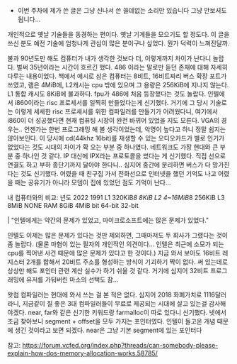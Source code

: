 * 이번 주차에 제가 쓴 글은 그냥 신나서 쓴 쓸데없는 소리만 있습니다 그냥 안보셔도 됩니다...

개인적으로 옛날 기술들을 동경하는 편이다. 옛날 기계들을 모으기도 할 정도다. 이 글을 쓰신 분도 예전 기술에 엄청나게 관심이 많은 분이구나 싶었다. 뭔가 덕력이 느껴진달까.

불과 90년도만 해도 컴퓨터가 내가 생각한 것보다 더, 이렇게까지 차이가 난다니 놀랍다. 벌써 35년이라는 시간이 흐르긴 했다. 486 이라는 말로만 듣던 존재에 대해 자세히 다루는 내용이었다. 책에서 예시로 삼은 컴퓨터는 8비트, 16비트짜리 버스 확장 포트가 쓰였고, 램은 4MiB에, L2캐시는 cpu 밖에 있으며 그 용량은 256KiB에 지나지 않는다. L1 통합 캐시도 8KiB에 불과하다. fpu가 486에 처음 등장했다는 것도 놀랍다. 인텔에서 i860이라는 risc 프로세서를 일찍히 만들었다는게 신기했다. 거기에 그 당시 기술로는 이렇게 세세한 risc 프로세서를 위한 컴파일러를 만들기가 어려웠다니, 여기에서 i860이 더 성공했다면 현재 컴퓨팅 시장이 완전 바뀌어 있었을 지도 모른다. VGA의 경우는.. 언젠가는 한번 프로그래밍 해 볼 생각이었는데, 악명이 높다고 하니 정말 쉽지는 않아보인다. 이 당시에 cd(44khz 16bit)를 재생할 수 있는 오디오카드가 별로 인기가 없었다는 것도 시대의 차이가 확 오는 부분 중 하나였다. 네트워크도 가장 현대와 큰 부분 중 하나인 것 같다. IP 대신에 IPX라는 프로토콜을 썼다는 게 신기했다. 직접 선으로 연결도 하고 부하 종단기까지 달아야 한다니.. 심지어 중간에 분리하면 버스가 다 망가진다는 것도 신기했다. 어렸을 때 친구집 가서 전화선으로 인터넷을 했던 기억도 나고 어렸을 때는 공유기가 아니라 모뎀이 집에 있었던 점도 기억이 난다...

내 컴퓨터와의 비교:
년도    2022        1991
L1      320KiB*8    8KiB
L2      4~16MiB*8   256KiB
L3      8MiB        NONE
RAM     8GiB        4MiB
bit     64-bit      32-bit


| "인텔에게는 약간의 문제가 있었고, 마이크로소프트에는 많은 문제가 있었다."

인텔도 이제는 많은 문제가 있다는 것만 제외하면, 그때마저도 두 회사가 그랬다는 것이 좀 놀랍다. (물론 마혐이 있는 필자의 개인적인 의견이다... 인텔은 최근에 소모가 되는 cpu를 찍어낸 사건 때문에 많은 문제가 있다고 한 것이다.)
지금 와서 보아도 16비트 레지스터 2개를 합해서 20비트 주소를 형성하는 방식이 기괴하기 짝이 없다. 써 있는데로 상상만 해도 포인터 관련 계산 실수가 하기 쉬울 것 같다. 거기에 심지어 32비트 프로그래밍에 유저를 가둬버린 마소의 선택도 참...

왓컴 컴파일러는 현대에 와서 쓰는 걸 본 적은 없다. 심지어 2018 화폐가치로 1116달러라니, 지금같이 질 좋은 3대 컴파일러들이 무료로 제공되는 시대에 살고 있는걸 감사해야겠다. near, far와 같은 신기한 키워드랑 farmalloc이 따로 있다니 신기했다. 넷에서 조금 찾아보니 segment + offset을 모두 가지는 포인터였다. 인텔이 들고온 개념 때문에 생긴 것이라고 보면 되겠다. near은 그냥 기본 segment에 있는 포인터다

참고:
https://forum.vcfed.org/index.php?threads/can-somebody-please-explain-how-dos-memory-allocation-works.58785/


